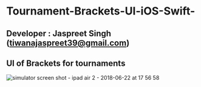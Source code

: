 # Tournament-Brackets-UI-iOS-Swift-
## Developer : Jaspreet Singh (tiwanajaspreet39@gmail.com)
## UI of Brackets for tournaments 
![simulator screen shot - ipad air 2 - 2018-06-22 at 17 56 58](https://user-images.githubusercontent.com/40492377/41776537-c106a48e-7645-11e8-8ee4-09c3548eecb2.png)

